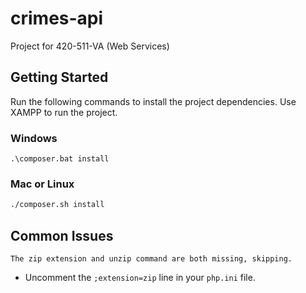 # crimes-api

Project for 420-511-VA (Web Services)

## Getting Started

Run the following commands to install the project dependencies. Use XAMPP to run the project.

### Windows

```shell
.\composer.bat install
```

### Mac or Linux

```bash
./composer.sh install
```

## Common Issues

`The zip extension and unzip command are both missing, skipping.`
- Uncomment the `;extension=zip` line in your `php.ini` file.